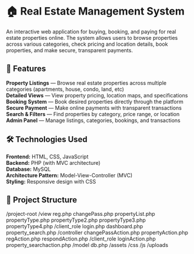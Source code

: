 # 🏠 Real Estate Management System

An interactive web application for buying, booking, and paying for real estate properties online. The system allows users to browse properties across various categories, check pricing and location details, book properties, and make secure, transparent payments.

## 🚀 Features

**Property Listings** — Browse real estate properties across multiple categories (apartments, house, condo, land, etc)  
**Detailed Views** — View property pricing, location maps, and specifications  
**Booking System** — Book desired properties directly through the platform  
**Secure Payment** — Make online payments with transparent transactions  
**Search & Filters** — Find properties by category, price range, or location  
**Admin Panel** — Manage listings, categories, bookings, and transactions  

## 🛠️ Technologies Used

**Frontend:** HTML, CSS, JavaScript  
**Backend:** PHP (with MVC architecture)  
**Database:** MySQL  
**Architecture Pattern:** Model-View-Controller (MVC)  
**Styling:** Responsive design with CSS  

## 📂 Project Structure
/project-root
/view
reg.php
changePass.php
propertyList.php
propertyType.php
propertyType2.php
propertyType3.php
propertyType4.php
/client_role
login.php
dashboard.php
property_search.php
/controller
changePassAction.php
propertyAction.php
regAction.php
respondAction.php
/client_role
loginAction.php
property_searchaction.php
/model
db.php
/assets
/css
/js
/uploads


